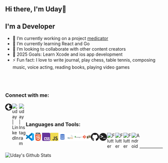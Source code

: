 ## Hi there, I'm Uday👋

## I'm a Developer
- 🔭 I’m currently working on a project [medicator]
- 🌱 I’m currently learning React and Go 
- 👯 I’m looking to collaborate with other content creators
- 🥅 2025 Goals: Learn Xcode and ios app development
- ⚡ Fun fact: I love to write journal, play chess, table tennis, composing music, voice acting, reading books, playing video games

<br />
<br />

### Connect with me:

[<img align="left" alt="udaysite" width="22px" src="https://raw.githubusercontent.com/iconic/open-iconic/master/svg/globe.svg" color="white" />][website]
[<img align="left" alt="uday | LinkedIn" width="22px" src="https://cdn.jsdelivr.net/npm/simple-icons@v3/icons/linkedin.svg" color="white"/>][linkedin]
[<img align="left" alt="uday | Instagram" width="22px" src="https://cdn.jsdelivr.net/npm/simple-icons@v3/icons/instagram.svg" color="white"/>][instagram]

<br />
<br />

### Languages and Tools:

<img align="left" alt="Visual Studio Code" width="26px" src="https://raw.githubusercontent.com/github/explore/80688e429a7d4ef2fca1e82350fe8e3517d3494d/topics/visual-studio-code/visual-studio-code.png" />
<img align="left" alt="HTML5" width="26px" src="https://raw.githubusercontent.com/github/explore/80688e429a7d4ef2fca1e82350fe8e3517d3494d/topics/html/html.png" />
<img align="left" alt="CSS3" width="26px" src="https://raw.githubusercontent.com/github/explore/80688e429a7d4ef2fca1e82350fe8e3517d3494d/topics/css/css.png" />
<img align="left" alt="JavaScript" width="26px" src="https://raw.githubusercontent.com/github/explore/80688e429a7d4ef2fca1e82350fe8e3517d3494d/topics/javascript/javascript.png" />
<img align="left" alt="SQL" width="26px" src="https://raw.githubusercontent.com/github/explore/80688e429a7d4ef2fca1e82350fe8e3517d3494d/topics/sql/sql.png" />
<img align="left" alt="MySQL" width="26px" src="https://raw.githubusercontent.com/github/explore/80688e429a7d4ef2fca1e82350fe8e3517d3494d/topics/mysql/mysql.png" />
<img align="left" alt="MongoDB" width="26px" src="https://raw.githubusercontent.com/github/explore/80688e429a7d4ef2fca1e82350fe8e3517d3494d/topics/mongodb/mongodb.png" />
<img align="left" alt="Git" width="26px" src="https://raw.githubusercontent.com/github/explore/80688e429a7d4ef2fca1e82350fe8e3517d3494d/topics/git/git.png" />
<img align="left" alt="GitHub" width="26px" src="https://raw.githubusercontent.com/github/explore/78df643247d429f6cc873026c0622819ad797942/topics/github/github.png" />
<img align="left" alt="HTML5" width="26px" src="https://raw.githubusercontent.com/github/explore/80688e429a7d4ef2fca1e82350fe8e3517d3494d/topics/terminal/terminal.png" />
<img align="left" alt="Flutter" width="26px" src="https://cdn.iconscout.com/icon/free/png-512/flutter-2038877-1720090.png" />
<img align="left" alt="Flutter" width="26px" src="https://encrypted-tbn0.gstatic.com/images?q=tbn%3AANd9GcT7gBb442l5rUKAyXqvAl6Pk9M2K3XN9Dg_vw&usqp=CAU" />
<img align="left" alt="Flutter" width="26px" src="https://firebase.google.com/downloads/brand-guidelines/PNG/logo-vertical.png" />
<img align="left" alt="Android" width="26px" src="https://firebasestorage.googleapis.com/v0/b/whatsapp-722cb.appspot.com/o/Android-Logo.png?alt=media&token=84bc3a33-bb3d-4ac3-bbb4-8d8a909a1747" />

<br />
<br />

---

<img align="left" alt="Uday's Github Stats" src="https://github-readme-stats.vercel.app/api?username=ug2454&show_icons=true&hide_border=true" />

[website]: [https://portfoliouday.000webhostapp.com/](https://medicator.vercel.app/)
[instagram]: https://www.instagram.com/mecazor11/
[linkedin]: https://www.linkedin.com/in/uday11garg/
[project]: https://github.com/coding-cohort/Mobile-App-Repo
[medicator]: https://medicator.vercel.app/
